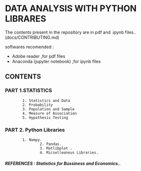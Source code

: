 #        DATA ANALYSIS WITH PYTHON LIBRARES

The contents present in the repository  are in pdf and .ipynb files.. (docs/CONTRIBUTING.md)

softwares recomended : 
* Adobe reader ,for pdf files
* Anaconda (jupyter notebook)  ,for  ipynb files  



## CONTENTS
       
      
### PART 1.STATISTICS
      
			1. Statistics and Data
			2. Probability
			3. Population and Sample
			4. Measure of Association
			5. Hypothesis Testing
            
	
### PART 2. Python Libraries
      
  			1. Numpy.
                	2. Pandas.
                	3. Matlibplot .
                	4. Micselleanous Libraries.
	   
##### *REFERENCES :  Statistics for Bussiness and Economics..*
